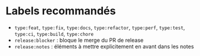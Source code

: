 # Labels recommandés

- `type:feat`, `type:fix`, `type:docs`, `type:refactor`, `type:perf`, `type:test`, `type:ci`, `type:build`, `type:chore`
- `release:blocker` : bloque le merge du PR de release
- `release:notes` : éléments à mettre explicitement en avant dans les notes
